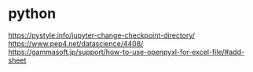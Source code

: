 # python
https://pystyle.info/jupyter-change-checkpoint-directory/  
https://www.pep4.net/datascience/4408/  
https://gammasoft.jp/support/how-to-use-openpyxl-for-excel-file/#add-sheet  